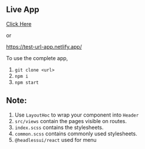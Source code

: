 ## Live App

[Click Here](https://test-url-app.netlify.app/)

or

https://test-url-app.netlify.app/

To use the complete app,

1. `git clone <url>`
2. `npm i`
3. `npm start`

## Note:

1. Use `LayoutHoc` to wrap your component into `Header`
2. `src/views` contain the pages visible on routes.
3. `index.scss` contains the stylesheets.
4. `common.scss` contains commonly used stylesheets.
5.  `@headlessui/react` used for menu


